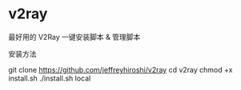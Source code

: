 # v2ray
最好用的 V2Ray 一键安装脚本 &amp; 管理脚本

安装方法

git clone https://github.com/jeffreyhiroshi/v2ray
cd v2ray
chmod +x install.sh
./install.sh local
